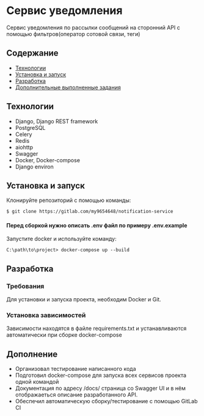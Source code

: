 # Сервис уведомления
Сервис уведомления по рассылки сообщений на сторонний API с помощью фильтров(оператор сотовой связи, теги)

## Содержание
- [Технологии](#технологии)
- [Установка и запуск](#установка-и-запуск)
- [Разработка](#разработка)
- [Дополнительные выполненные задания](#дополнительные-выполненные-задания)


## Технологии
- Django, Django REST framework
- PostgreSQL
- Celery
- Redis
- aiohttp
- Swagger
- Docker, Docker-compose
- Django environ

## Установка и запуск
Клонируйте репозиторий с помощью команды:
```sh
$ git clone https://gitlab.com/my9654648/notification-service
```

#### Перед сборкой нужно описать .env файл по примеру .env.example

Запустите docker и используйте команду:
```console
C:\path\to\project> docker-compose up --build 
```

## Разработка

### Требования
Для установки и запуска проекта, необходим Docker и Git.

### Установка зависимостей
Зависимости находятся в файле requirements.txt и устанавливаются автоматически при сборке docker-compose

## Дополнение
- Организовал тестирование написанного кода
- Подготовил docker-compose для запуска всех сервисов проекта одной командой
- Документация по адресу /docs/ страница со Swagger UI и в нём отображаеться описание разработанного API.
- Обеспечил автоматическую сборку/тестирование с помощью GitLab CI
